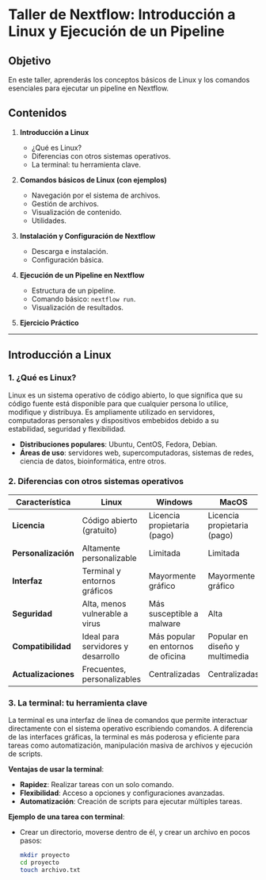 # Taller de Nextflow: Introducción a Linux y Ejecución de un Pipeline

## Objetivo
En este taller, aprenderás los conceptos básicos de Linux y los comandos esenciales para ejecutar un pipeline en Nextflow.

## Contenidos
1. **Introducción a Linux**  
   - ¿Qué es Linux?  
   - Diferencias con otros sistemas operativos.  
   - La terminal: tu herramienta clave.  

2. **Comandos básicos de Linux (con ejemplos)**  
   - Navegación por el sistema de archivos.  
   - Gestión de archivos.  
   - Visualización de contenido.  
   - Utilidades.  

3. **Instalación y Configuración de Nextflow**  
   - Descarga e instalación.  
   - Configuración básica.  

4. **Ejecución de un Pipeline en Nextflow**  
   - Estructura de un pipeline.  
   - Comando básico: `nextflow run`.  
   - Visualización de resultados.  

5. **Ejercicio Práctico**  

---

## Introducción a Linux

### 1. **¿Qué es Linux?**

Linux es un sistema operativo de código abierto, lo que significa que su código fuente está disponible para que cualquier persona lo utilice, modifique y distribuya. Es ampliamente utilizado en servidores, computadoras personales y dispositivos embebidos debido a su estabilidad, seguridad y flexibilidad.

- **Distribuciones populares**: Ubuntu, CentOS, Fedora, Debian.
- **Áreas de uso**: servidores web, supercomputadoras, sistemas de redes, ciencia de datos, bioinformática, entre otros.

### 2. **Diferencias con otros sistemas operativos**

| **Característica**       | **Linux**                          | **Windows**                       | **MacOS**                      |
|--------------------------|-------------------------------------|-----------------------------------|---------------------------------|
| **Licencia**             | Código abierto (gratuito)           | Licencia propietaria (pago)       | Licencia propietaria (pago)     |
| **Personalización**      | Altamente personalizable            | Limitada                          | Limitada                        |
| **Interfaz**             | Terminal y entornos gráficos        | Mayormente gráfico                | Mayormente gráfico              |
| **Seguridad**            | Alta, menos vulnerable a virus      | Más susceptible a malware         | Alta                            |
| **Compatibilidad**       | Ideal para servidores y desarrollo  | Más popular en entornos de oficina | Popular en diseño y multimedia  |
| **Actualizaciones**      | Frecuentes, personalizables         | Centralizadas                     | Centralizadas                   |

### 3. **La terminal: tu herramienta clave**

La terminal es una interfaz de línea de comandos que permite interactuar directamente con el sistema operativo escribiendo comandos. A diferencia de las interfaces gráficas, la terminal es más poderosa y eficiente para tareas como automatización, manipulación masiva de archivos y ejecución de scripts.

**Ventajas de usar la terminal**:
- **Rapidez**: Realizar tareas con un solo comando.
- **Flexibilidad**: Acceso a opciones y configuraciones avanzadas.
- **Automatización**: Creación de scripts para ejecutar múltiples tareas.

**Ejemplo de una tarea con terminal**:
- Crear un directorio, moverse dentro de él, y crear un archivo en pocos pasos:
  ```bash
  mkdir proyecto
  cd proyecto
  touch archivo.txt
